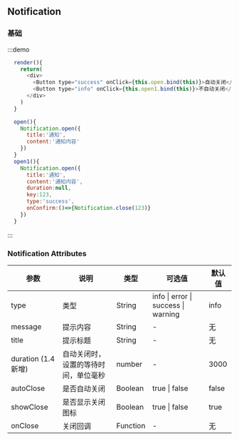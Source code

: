 ## Notification

### 基础

:::demo

```js
  render(){
    return(
      <div>
        <Button type="success" onClick={this.open.bind(this)}>自动关闭</Button>
        <Button type="info" onClick={this.open1.bind(this)}>不自动关闭</Button>
      </div>
    )
  }

  open(){
    Notification.open({
      title:'通知',
      content:'通知内容'
    })
  }
  open1(){
    Notification.open({
      title:'通知',
      content:'通知内容',
      duration:null,
      key:123,
      type:'success',
      onConfirm:()=>{Notification.close(123)}
    })
  }

```

:::

### Notification Attributes

| 参数                | 说明                                 | 类型     | 可选值                              | 默认值 |
| ------------------- | ------------------------------------ | -------- | ----------------------------------- | ------ |
| type                | 类型                                 | String   | info \| error \| success \| warning | info   |
| message             | 提示内容                             | String   | -                                   | 无     |
| title               | 提示标题                             | String   | -                                   | 无     |
| duration (1.4 新增) | 自动关闭时，设置的等待时间，单位毫秒 | number   | -                                   | 3000   |
| autoClose           | 是否自动关闭                         | Boolean  | true \| false                       | false  |
| showClose           | 是否显示关闭图标                     | Boolean  | true \| false                       | true   |
| onClose             | 关闭回调                             | Function | -                                   | 无     |
